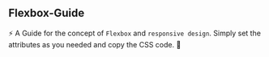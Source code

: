 ## Flexbox-Guide

⚡ A Guide for the concept of `Flexbox` and `responsive design`. Simply set the attributes as you needed and copy the CSS code. 🎉
